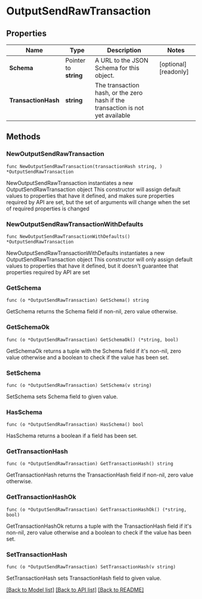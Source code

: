# OutputSendRawTransaction

## Properties

Name | Type | Description | Notes
------------ | ------------- | ------------- | -------------
**Schema** | Pointer to **string** | A URL to the JSON Schema for this object. | [optional] [readonly] 
**TransactionHash** | **string** | The transaction hash, or the zero hash if the transaction is not yet available | 

## Methods

### NewOutputSendRawTransaction

`func NewOutputSendRawTransaction(transactionHash string, ) *OutputSendRawTransaction`

NewOutputSendRawTransaction instantiates a new OutputSendRawTransaction object
This constructor will assign default values to properties that have it defined,
and makes sure properties required by API are set, but the set of arguments
will change when the set of required properties is changed

### NewOutputSendRawTransactionWithDefaults

`func NewOutputSendRawTransactionWithDefaults() *OutputSendRawTransaction`

NewOutputSendRawTransactionWithDefaults instantiates a new OutputSendRawTransaction object
This constructor will only assign default values to properties that have it defined,
but it doesn't guarantee that properties required by API are set

### GetSchema

`func (o *OutputSendRawTransaction) GetSchema() string`

GetSchema returns the Schema field if non-nil, zero value otherwise.

### GetSchemaOk

`func (o *OutputSendRawTransaction) GetSchemaOk() (*string, bool)`

GetSchemaOk returns a tuple with the Schema field if it's non-nil, zero value otherwise
and a boolean to check if the value has been set.

### SetSchema

`func (o *OutputSendRawTransaction) SetSchema(v string)`

SetSchema sets Schema field to given value.

### HasSchema

`func (o *OutputSendRawTransaction) HasSchema() bool`

HasSchema returns a boolean if a field has been set.

### GetTransactionHash

`func (o *OutputSendRawTransaction) GetTransactionHash() string`

GetTransactionHash returns the TransactionHash field if non-nil, zero value otherwise.

### GetTransactionHashOk

`func (o *OutputSendRawTransaction) GetTransactionHashOk() (*string, bool)`

GetTransactionHashOk returns a tuple with the TransactionHash field if it's non-nil, zero value otherwise
and a boolean to check if the value has been set.

### SetTransactionHash

`func (o *OutputSendRawTransaction) SetTransactionHash(v string)`

SetTransactionHash sets TransactionHash field to given value.



[[Back to Model list]](../README.md#documentation-for-models) [[Back to API list]](../README.md#documentation-for-api-endpoints) [[Back to README]](../README.md)


